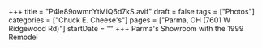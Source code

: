 +++
title = "P4le89owmnYtMiQ6d7kS.avif"
draft = false
tags = ["Photos"]
categories = ["Chuck E. Cheese's"]
pages = ["Parma, OH (7601 W Ridgewood Rd)"]
startDate = ""
+++
Parma's Showroom with the 1999 Remodel
